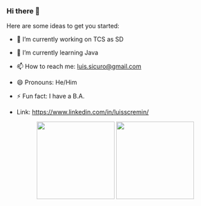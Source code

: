 ### Hi there 👋


Here are some ideas to get you started:

- 🔭 I’m currently working on TCS as SD
- 🌱 I’m currently learning Java
- 📫 How to reach me: luis.sicuro@gmail.com
- 😄 Pronouns: He/Him
- ⚡ Fun fact: I have a B.A.

- Link: https://www.linkedin.com/in/luisscremin/


<div align="center" dir="auto">
<img height="180em" src="https://github-readme-stats.vercel.app/api?username=scremine&amp;show_icons=true&amp;theme=dark&amp;include_all_commits=true&amp;count_private=true" style="max-width: 100%;">
  <img height="180em" src="https://github-readme-stats.vercel.app/api/top-langs/?username=scremine&amp;layout=compact&amp;langs_count=7&amp;theme=dark" style="max-width: 100%;">
</div>
